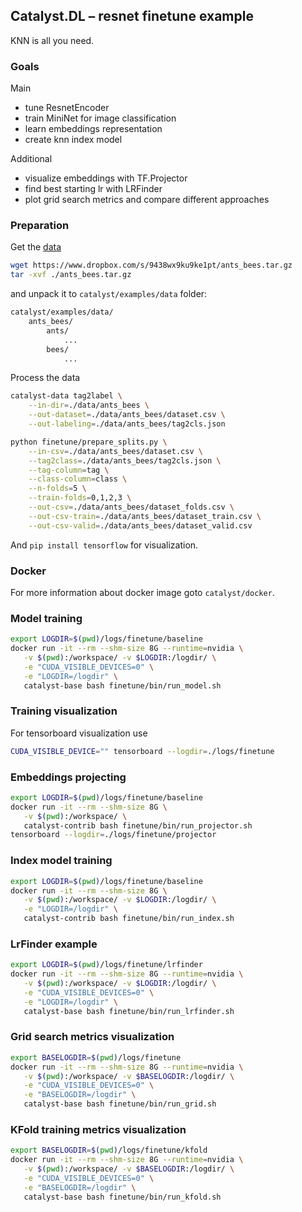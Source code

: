 ## Catalyst.DL – resnet finetune example

KNN is all you need.

### Goals

Main
- tune ResnetEncoder
- train MiniNet for image classification
- learn embeddings representation
- create knn index model

Additional
- visualize embeddings with TF.Projector
- find best starting lr with LRFinder
- plot grid search metrics and compare different approaches

### Preparation

Get the [data](https://www.dropbox.com/s/9438wx9ku9ke1pt/ants_bees.tar.gz)
```bash
wget https://www.dropbox.com/s/9438wx9ku9ke1pt/ants_bees.tar.gz
tar -xvf ./ants_bees.tar.gz
```

and unpack it to `catalyst/examples/data` folder:
```bash
catalyst/examples/data/
    ants_bees/
        ants/
            ...
        bees/
            ...
```

Process the data
```bash
catalyst-data tag2label \
    --in-dir=./data/ants_bees \
    --out-dataset=./data/ants_bees/dataset.csv \
    --out-labeling=./data/ants_bees/tag2cls.json

python finetune/prepare_splits.py \
    --in-csv=./data/ants_bees/dataset.csv \
    --tag2class=./data/ants_bees/tag2cls.json \
    --tag-column=tag \
    --class-column=class \
    --n-folds=5 \
    --train-folds=0,1,2,3 \
    --out-csv=./data/ants_bees/dataset_folds.csv \
    --out-csv-train=./data/ants_bees/dataset_train.csv \
    --out-csv-valid=./data/ants_bees/dataset_valid.csv
```

And `pip install tensorflow` for visualization.

### Docker

For more information about docker image goto `catalyst/docker`.

### Model training

```bash
export LOGDIR=$(pwd)/logs/finetune/baseline
docker run -it --rm --shm-size 8G --runtime=nvidia \
   -v $(pwd):/workspace/ -v $LOGDIR:/logdir/ \
   -e "CUDA_VISIBLE_DEVICES=0" \
   -e "LOGDIR=/logdir" \
   catalyst-base bash finetune/bin/run_model.sh
```

### Training visualization

For tensorboard visualization use 

```bash
CUDA_VISIBLE_DEVICE="" tensorboard --logdir=./logs/finetune
```

### Embeddings projecting

```bash
export LOGDIR=$(pwd)/logs/finetune/baseline
docker run -it --rm --shm-size 8G \
   -v $(pwd):/workspace/ \
   catalyst-contrib bash finetune/bin/run_projector.sh
tensorboard --logdir=./logs/finetune/projector

```

### Index model training

```bash
export LOGDIR=$(pwd)/logs/finetune/baseline
docker run -it --rm --shm-size 8G \
   -v $(pwd):/workspace/ -v $LOGDIR:/logdir/ \
   -e "LOGDIR=/logdir" \
   catalyst-contrib bash finetune/bin/run_index.sh
```

### LrFinder example

```bash
export LOGDIR=$(pwd)/logs/finetune/lrfinder
docker run -it --rm --shm-size 8G --runtime=nvidia \
   -v $(pwd):/workspace/ -v $LOGDIR:/logdir/ \
   -e "CUDA_VISIBLE_DEVICES=0" \
   -e "LOGDIR=/logdir" \
   catalyst-base bash finetune/bin/run_lrfinder.sh
```

### Grid search metrics visualization

```bash
export BASELOGDIR=$(pwd)/logs/finetune
docker run -it --rm --shm-size 8G --runtime=nvidia \
   -v $(pwd):/workspace/ -v $BASELOGDIR:/logdir/ \
   -e "CUDA_VISIBLE_DEVICES=0" \
   -e "BASELOGDIR=/logdir" \
   catalyst-base bash finetune/bin/run_grid.sh
```


### KFold training metrics visualization

```bash
export BASELOGDIR=$(pwd)/logs/finetune/kfold
docker run -it --rm --shm-size 8G --runtime=nvidia \
   -v $(pwd):/workspace/ -v $BASELOGDIR:/logdir/ \
   -e "CUDA_VISIBLE_DEVICES=0" \
   -e "BASELOGDIR=/logdir" \
   catalyst-base bash finetune/bin/run_kfold.sh
```